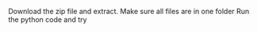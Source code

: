 Download the zip file and extract.
Make sure all files are in one folder
Run the python code and try
